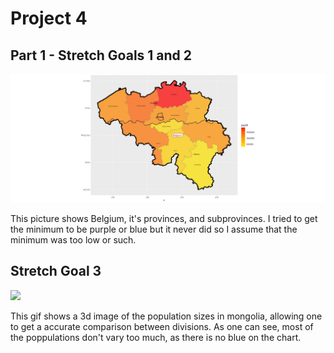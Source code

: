 # Project 4

## Part 1 - Stretch Goals 1 and 2

![](Belgium.jpeg)

This picture shows Belgium, it's provinces, and subprovinces. I tried to get the minimum to be purple or blue but it never did so I assume that the minimum was too low or such. 

## Stretch Goal 3

![](Mon.gif)

This gif shows a 3d image of the population sizes in mongolia, allowing one to get a accurate comparison between divisions. As one can see, most of the poppulations don't vary too much, as there is no blue on the chart. 
